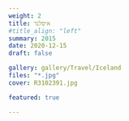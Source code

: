 ```yaml
---
weight: 2
title: איסלנד
#title_align: "left"
summary: 2015 
date: 2020-12-15
draft: false

gallery: gallery/Travel/Iceland
files: "*.jpg"
cover: R3102391.jpg

featured: true

---
```

